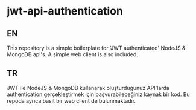 # jwt-api-authentication

## EN
This repository is a simple boilerplate for 'JWT authenticated' NodeJS & MongoDB api's. 
A simple web client is also included.

## TR
JWT ile NodeJS & MongoDB kullanarak oluşturduğunuz API'larda authentication gerçekleştirmek için başvurabileceğiniz kaynak bir kod.
Bu repoda ayrıca basit bir web client de bulunmaktadır.

